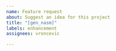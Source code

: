 ```yaml
---
name: Feature request
about: Suggest an idea for this project
title: "[gen_nasm]"
labels: enhancement
assignees: vroncevic

---
```



